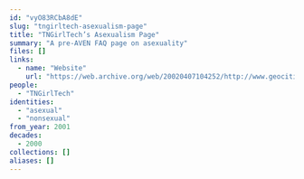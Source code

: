 ```yaml
---
id: "vyO83RCbA8dE"
slug: "tngirltech-asexualism-page"
title: "TNGirlTech’s Asexualism Page"
summary: "A pre-AVEN FAQ page on asexuality"
files: []
links:
  - name: "Website"
    url: "https://web.archive.org/web/20020407104252/http://www.geocities.com/tngirltech/asexual.htm"
people:
  - "TNGirlTech"
identities:
  - "asexual"
  - "nonsexual"
from_year: 2001
decades:
  - 2000
collections: []
aliases: []
---
```

